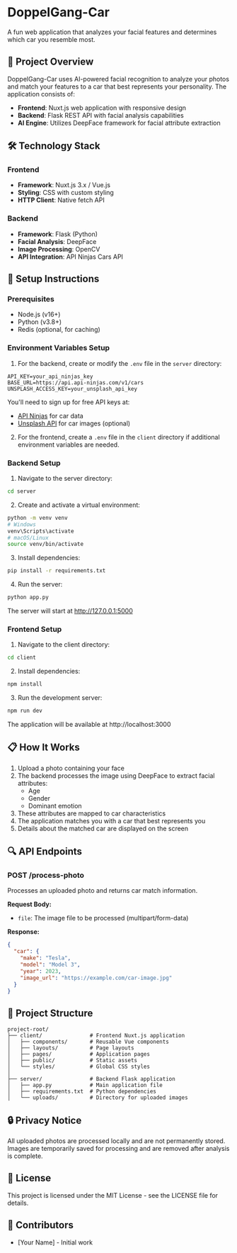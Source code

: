 # DoppelGang-Car

A fun web application that analyzes your facial features and determines which car you resemble most.

## 📝 Project Overview

DoppelGang-Car uses AI-powered facial recognition to analyze your photos and match your features to a car that best represents your personality. The application consists of:

- **Frontend**: Nuxt.js web application with responsive design
- **Backend**: Flask REST API with facial analysis capabilities
- **AI Engine**: Utilizes DeepFace framework for facial attribute extraction

## 🛠️ Technology Stack

### Frontend
- **Framework**: Nuxt.js 3.x / Vue.js
- **Styling**: CSS with custom styling
- **HTTP Client**: Native fetch API

### Backend
- **Framework**: Flask (Python)
- **Facial Analysis**: DeepFace
- **Image Processing**: OpenCV
- **API Integration**: API Ninjas Cars API

## 🚀 Setup Instructions

### Prerequisites
- Node.js (v16+)
- Python (v3.8+)
- Redis (optional, for caching)

### Environment Variables Setup

1. For the backend, create or modify the `.env` file in the `server` directory:
```
API_KEY=your_api_ninjas_key
BASE_URL=https://api.api-ninjas.com/v1/cars
UNSPLASH_ACCESS_KEY=your_unsplash_api_key
```

You'll need to sign up for free API keys at:
- [API Ninjas](https://api-ninjas.com/api/cars) for car data
- [Unsplash API](https://unsplash.com/developers) for car images (optional)

2. For the frontend, create a `.env` file in the `client` directory if additional environment variables are needed.

### Backend Setup

1. Navigate to the server directory:
```bash
cd server
```

2. Create and activate a virtual environment:
```bash
python -m venv venv
# Windows
venv\Scripts\activate
# macOS/Linux
source venv/bin/activate
```

3. Install dependencies:
```bash
pip install -r requirements.txt
```

4. Run the server:
```bash
python app.py
```
The server will start at http://127.0.0.1:5000

### Frontend Setup

1. Navigate to the client directory:
```bash
cd client
```

2. Install dependencies:
```bash
npm install
```

3. Run the development server:
```bash
npm run dev
```
The application will be available at http://localhost:3000

## 📋 How It Works

1. Upload a photo containing your face
2. The backend processes the image using DeepFace to extract facial attributes:
   - Age
   - Gender
   - Dominant emotion
3. These attributes are mapped to car characteristics
4. The application matches you with a car that best represents you
5. Details about the matched car are displayed on the screen

## 🔍 API Endpoints

### POST /process-photo
Processes an uploaded photo and returns car match information.

**Request Body:**
- `file`: The image file to be processed (multipart/form-data)

**Response:**
```json
{
  "car": {
    "make": "Tesla",
    "model": "Model 3",
    "year": 2023,
    "image_url": "https://example.com/car-image.jpg"
  }
}
```

## 🧩 Project Structure

```
project-root/
├── client/               # Frontend Nuxt.js application
│   ├── components/       # Reusable Vue components
│   ├── layouts/          # Page layouts
│   ├── pages/            # Application pages
│   ├── public/           # Static assets
│   └── styles/           # Global CSS styles
│
├── server/               # Backend Flask application
│   ├── app.py            # Main application file
│   ├── requirements.txt  # Python dependencies
│   └── uploads/          # Directory for uploaded images
```

## 🔒 Privacy Notice

All uploaded photos are processed locally and are not permanently stored. Images are temporarily saved for processing and are removed after analysis is complete.

## 📄 License

This project is licensed under the MIT License - see the LICENSE file for details.

## 👥 Contributors

- [Your Name] - Initial work 